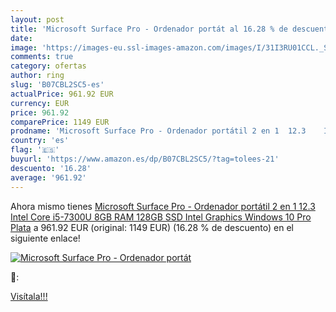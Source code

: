 ```yaml
---
layout: post
title: 'Microsoft Surface Pro - Ordenador portát al 16.28 % de descuento'
date: 
image: 'https://images-eu.ssl-images-amazon.com/images/I/31I3RU01CCL._SL200_.jpg'
comments: true
category: ofertas
author: ring
slug: 'B07CBL2SC5-es'
actualPrice: 961.92 EUR
currency: EUR
price: 961.92
comparePrice: 1149 EUR
prodname: 'Microsoft Surface Pro - Ordenador portátil 2 en 1  12.3    Intel Core i5-7300U  8GB RAM  128GB SSD  Intel Graphics  Windows 10 Pro  Plata'
country: 'es'
flag: '🇪🇸'
buyurl: 'https://www.amazon.es/dp/B07CBL2SC5/?tag=tolees-21'
descuento: '16.28'
average: '961.92'
---
```


Ahora mismo tienes [Microsoft Surface Pro - Ordenador portátil 2 en 1  12.3    Intel Core i5-7300U  8GB RAM  128GB SSD  Intel Graphics  Windows 10 Pro  Plata](https://www.amazon.es/dp/B07CBL2SC5/?tag=tolees-21) a 961.92 EUR (original: 1149 EUR) (16.28 %  de descuento) en el siguiente enlace!

[![Microsoft Surface Pro - Ordenador portát](https://images-eu.ssl-images-amazon.com/images/I/31I3RU01CCL._SL200_.jpg)](https://www.amazon.es/dp/B07CBL2SC5/?tag=tolees-21)

🔎:


[Visítala!!!](https://www.amazon.es/dp/B07CBL2SC5/?tag=tolees-21)
